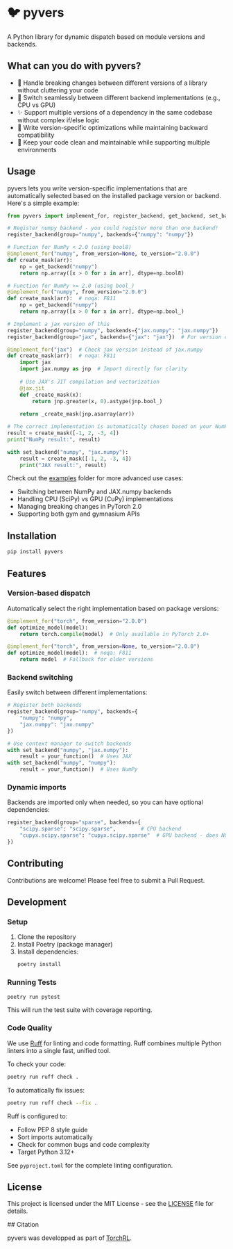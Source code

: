 # 🐦 pyvers

A Python library for dynamic dispatch based on module versions and backends.

## What can you do with pyvers?

- 🔄 Handle breaking changes between different versions of a library without cluttering your code 
- 🔀 Switch seamlessly between different backend implementations (e.g., CPU vs GPU)
- ✨ Support multiple versions of a dependency in the same codebase without complex if/else logic 
- 🚀 Write version-specific optimizations while maintaining backward compatibility
- 🧹 Keep your code clean and maintainable while supporting multiple environments

## Usage

pyvers lets you write version-specific implementations that are automatically selected based on the installed package version or backend. Here's a simple example:

```python
from pyvers import implement_for, register_backend, get_backend, set_backend

# Register numpy backend - you could register more than one backend!
register_backend(group="numpy", backends={"numpy": "numpy"})

# Function for NumPy < 2.0 (using bool8)
@implement_for("numpy", from_version=None, to_version="2.0.0")
def create_mask(arr):
    np = get_backend("numpy")
    return np.array([x > 0 for x in arr], dtype=np.bool8)

# Function for NumPy >= 2.0 (using bool_)
@implement_for("numpy", from_version="2.0.0")
def create_mask(arr):  # noqa: F811
    np = get_backend("numpy")
    return np.array([x > 0 for x in arr], dtype=np.bool_)

# Implement a jax version of this
register_backend(group="numpy", backends={"jax.numpy": "jax.numpy"})
register_backend(group="jax", backends={"jax": "jax"})  # For version checking

@implement_for("jax")  # Check jax version instead of jax.numpy
def create_mask(arr):  # noqa: F811
    import jax
    import jax.numpy as jnp  # Import directly for clarity
    
    # Use JAX's JIT compilation and vectorization
    @jax.jit
    def _create_mask(x):
        return jnp.greater(x, 0).astype(jnp.bool_)
    
    return _create_mask(jnp.asarray(arr))

# The correct implementation is automatically chosen based on your NumPy version
result = create_mask([-1, 2, -3, 4])
print("NumPy result:", result)

with set_backend("numpy", "jax.numpy"):
    result = create_mask([-1, 2, -3, 4])
    print("JAX result:", result)

```

Check out the [examples](examples/) folder for more advanced use cases:
- Switching between NumPy and JAX.numpy backends
- Handling CPU (SciPy) vs GPU (CuPy) implementations
- Managing breaking changes in PyTorch 2.0
- Supporting both gym and gymnasium APIs

## Installation

```bash
pip install pyvers
```

## Features

### Version-based dispatch

Automatically select the right implementation based on package versions:
```python
@implement_for("torch", from_version="2.0.0")
def optimize_model(model):
    return torch.compile(model)  # Only available in PyTorch 2.0+

@implement_for("torch", from_version=None, to_version="2.0.0")
def optimize_model(model):  # noqa: F811
    return model  # Fallback for older versions
```

### Backend switching

Easily switch between different implementations:
```python
# Register both backends
register_backend(group="numpy", backends={
    "numpy": "numpy",
    "jax.numpy": "jax.numpy"
})

# Use context manager to switch backends
with set_backend("numpy", "jax.numpy"):
    result = your_function()  # Uses JAX
with set_backend("numpy", "numpy"):
    result = your_function()  # Uses NumPy
```

### Dynamic imports
Backends are imported only when needed, so you can have optional dependencies:
```python
register_backend(group="sparse", backends={
    "scipy.sparse": "scipy.sparse",        # CPU backend
    "cupyx.scipy.sparse": "cupyx.scipy.sparse"  # GPU backend - does NOT require cupy to be installed!
})
```

## Contributing

Contributions are welcome! Please feel free to submit a Pull Request.

## Development

### Setup

1. Clone the repository
2. Install Poetry (package manager)
3. Install dependencies:
   ```bash
   poetry install
   ```

### Running Tests

```bash
poetry run pytest
```

This will run the test suite with coverage reporting.

### Code Quality

We use [Ruff](https://github.com/astral-sh/ruff) for linting and code formatting. Ruff combines multiple Python linters into a single fast, unified tool.

To check your code:
```bash
poetry run ruff check .
```

To automatically fix issues:
```bash
poetry run ruff check --fix .
```

Ruff is configured to:
- Follow PEP 8 style guide
- Sort imports automatically
- Check for common bugs and code complexity
- Target Python 3.12+

See `pyproject.toml` for the complete linting configuration.

## License

This project is licensed under the MIT License - see the [LICENSE](LICENSE) file for details. 

## Citation

pyvers was developped as part of [TorchRL](https://github.com/pytorch/rl).
